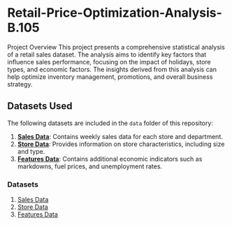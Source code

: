 # Retail-Price-Optimization-Analysis-B.105

Project Overview
This project presents a comprehensive statistical analysis of a retail sales dataset. The analysis aims to identify key factors that influence sales performance, focusing on the impact of holidays, store types, and economic factors. The insights derived from this analysis can help optimize inventory management, promotions, and overall business strategy.



## Datasets Used

The following datasets are included in the `data` folder of this repository:
1. [**Sales Data**](data/sales_data.csv): Contains weekly sales data for each store and department.
2. [**Store Data**](data/store_data.csv): Provides information on store characteristics, including size and type.
3. [**Features Data**](data/features_data.csv): Contains additional economic indicators such as markdowns, fuel prices, and unemployment rates.
### Datasets
1. [Sales Data](data/sales_data.csv)
2. [Store Data](data/store_data.csv)
3. [Features Data](data/features_data.csv)

